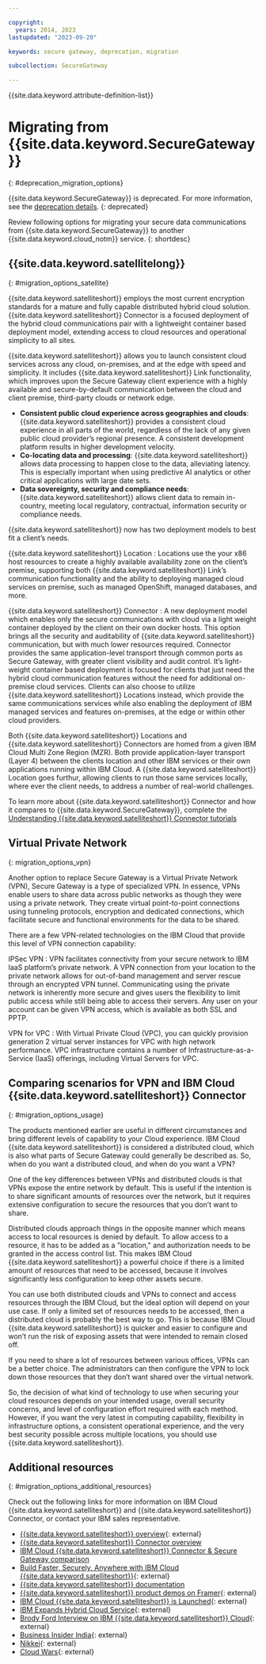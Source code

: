 ```yaml
---

copyright:
  years: 2014, 2023
lastupdated: "2023-09-20"

keywords: secure gateway, deprecation, migration

subcollection: SecureGateway

---
```


{{site.data.keyword.attribute-definition-list}}


# Migrating from {{site.data.keyword.SecureGateway}}
{: #deprecation_migration_options}

{{site.data.keyword.SecureGateway}} is deprecated. For more information, see the [deprecation details](/docs/SecureGateway?topic=SecureGateway-deprecation).
{: deprecated}

Review following options for migrating your secure data communications from {{site.data.keyword.SecureGateway}} to another {{site.data.keyword.cloud_notm}} service.
{: shortdesc}

## {{site.data.keyword.satellitelong}}
{: #migration_options_satellite}

{{site.data.keyword.satelliteshort}} employs the most current encryption standards for a mature and fully capable distributed hybrid cloud solution. {{site.data.keyword.satelliteshort}} Connector is a focused deployment of the hybrid cloud communications pair with a lightweight container based deployment model, extending access to cloud resources and operational simplicity to all sites. 

{{site.data.keyword.satelliteshort}} allows you to launch consistent cloud services across any cloud, on-premises, and at the edge with speed and simplicity. It includes {{site.data.keyword.satelliteshort}} Link functionality, which improves upon the Secure Gateway client experience with a highly available and secure-by-default communication between the cloud and client premise, third-party clouds or network edge.

- **Consistent public cloud experience across geographies and clouds**: {{site.data.keyword.satelliteshort}} provides a consistent cloud experience in all parts of the world, regardless of the lack of any given public cloud provider’s regional presence. A consistent development platform results in higher development velocity.
- **Co-locating data and processing**: {{site.data.keyword.satelliteshort}} allows data processing to happen close to the data, alleviating latency. This is especially important when using predictive AI analytics or other critical applications with large date sets.
- **Data sovereignty, security and compliance needs**: {{site.data.keyword.satelliteshort}} allows client data to remain in-country, meeting local regulatory, contractual, information security or compliance needs. 

{{site.data.keyword.satelliteshort}} now has two deployment models to best fit a client’s needs. 

{{site.data.keyword.satelliteshort}} Location
:   Locations use the your x86 host resources to create a highly available availability zone on the client’s premise, supporting both {{site.data.keyword.satelliteshort}} Link’s communication functionality and the ability to deploying managed cloud services on premise, such as managed OpenShift, managed databases, and more.

{{site.data.keyword.satelliteshort}} Connector
:   A new deployment model which enables only the secure communications with cloud via a light weight  container deployed by the client on their own docker hosts. This option brings all the security and auditability of {{site.data.keyword.satelliteshort}} communication, but with much lower resources required. Connector provides the same application-level transport through common ports as Secure Gateway, with greater client visibility and audit control. It’s light-weight container based deployment is focused for clients that just need the hybrid cloud communication features without the need for additional on-premise cloud services. Clients can also choose to utilize {{site.data.keyword.satelliteshort}} Locations instead, which provide the same communications services while also enabling the deployment of IBM managed services and features on-premises, at the edge or within other cloud providers. 


Both {{site.data.keyword.satelliteshort}} Locations and {{site.data.keyword.satelliteshort}} Connectors are homed from a given IBM Cloud Multi Zone Region (MZR). Both provide application-layer transport (Layer 4) between the clients location and other IBM services or their own applications running within IBM Cloud. A {{site.data.keyword.satelliteshort}} Location goes furthur, allowing clients to run those same services locally, where ever the client needs, to address a number of real-world challenges.

To learn more about {{site.data.keyword.satelliteshort}} Connector and how it compares to {{site.data.keyword.SecureGateway}}, complete the [Understanding {{site.data.keyword.satelliteshort}} Connector tutorials](/docs/SecureGateway?topic=SecureGateway-)


## Virtual Private Network
{: migration_options_vpn}

Another option to replace Secure Gateway is a Virtual Private Network (VPN), Secure Gateway is a type of specialized VPN. In essence, VPNs enable users to share data across public networks as though they were using a private network. They create virtual point-to-point connections using tunneling protocols, encryption and dedicated connections, which facilitate secure and functional environments for the data to be shared.

There are a few VPN-related technologies on the IBM Cloud that provide this level of VPN connection capability:

IPSec VPN
:   VPN facilitates connectivity from your secure network to IBM IaaS platform’s private network. A VPN connection from your location to the private network allows for out-of-band management and server rescue through an encrypted VPN tunnel. Communicating using the private network is inherently more secure and gives users the flexibility to limit public access while still being able to access their servers. Any user on your account can be given VPN access, which is available as both SSL and PPTP.

VPN for VPC
:   With Virtual Private Cloud (VPC), you can quickly provision generation 2 virtual server instances for VPC with high network performance. VPC infrastructure contains a number of Infrastructure-as-a-Service (IaaS) offerings, including Virtual Servers for VPC.

## Comparing scenarios for VPN and IBM Cloud {{site.data.keyword.satelliteshort}} Connector
{: #migration_options_usage}

The products mentioned earlier are useful in different circumstances and bring different levels of capability to your Cloud experience. IBM Cloud {{site.data.keyword.satelliteshort}} is considered a distributed cloud, which is also what parts of Secure Gateway could generally be described as. So, when do you want a distributed cloud, and when do you want a VPN?

One of the key differences between VPNs and distributed clouds is that VPNs expose the entire network by default. This is useful if the intention is to share significant amounts of resources over the network, but it requires extensive configuration to secure the resources that you don’t want to share. 

Distributed clouds approach things in the opposite manner which means access to local resources is denied by default. To allow access to a resource, it has to be added as a "location," and authorization needs to be granted in the access control list. This makes IBM Cloud {{site.data.keyword.satelliteshort}} a powerful choice if there is a limited amount of resources that need to be accessed, because it involves significantly less configuration to keep other assets secure.

You can use both distributed clouds and VPNs to connect and access resources through the IBM Cloud, but the ideal option will depend on your use case. If only a limited set of resources needs to be accessed, then a distributed cloud is probably the best way to go. This is because IBM Cloud {{site.data.keyword.satelliteshort}} is quicker and easier to configure and won’t run the risk of exposing assets that were intended to remain closed off.

If you need to share a lot of resources between various offices, VPNs can be a better choice. The administrators can then configure the VPN to lock down those resources that they don’t want shared over the virtual network.

So, the decision of what kind of technology to use when securing your cloud resources depends on your intended usage, overall security concerns, and level of configuration effort required with each method. However, if you want the very latest in computing capability, flexibility in infrastructure options, a consistent operational experience, and the very best security possible across multiple locations, you should use {{site.data.keyword.satelliteshort}}.

## Additional resources
{: #migration_options_additional_resources}

Check out the following links for more information on IBM Cloud {{site.data.keyword.satelliteshort}} and {{site.data.keyword.satelliteshort}} Connector, or contact your IBM sales representative.

- [{{site.data.keyword.satelliteshort}} overview](https://www.ibm.com/products/satellite){: external}
- [{{site.data.keyword.satelliteshort}} Connector overview](/docs/satellite?topic=satellite-understand-connectors)
- [IBM Cloud {{site.data.keyword.satelliteshort}} Connector & Secure Gateway comparison](/docs/satellite?topic=satellite-connector-and-secure-gateway)
- [Build Faster, Securely, Anywhere with IBM Cloud {{site.data.keyword.satelliteshort}}](https://www.ibm.com/blog/deploy-cloud-services-anywhere-with-ibm-cloud-satellite/){: external}
- [{{site.data.keyword.satelliteshort}} documentation](/docs/satellite)
- [{{site.data.keyword.satelliteshort}} product demos on Framer](https://framer.com/share/External-{{site.data.keyword.satelliteshort}}-Demo--4QmxdNMF6smthRhzQgzt/ddN6j0Nrt?fullscreen=1&highlights=0#ddN6j0Nrt){: external}
- [IBM Cloud {{site.data.keyword.satelliteshort}} is Launched](https://app.criticalmention.com/app/#/report/039173b6-e151-4bf5-9a08-38f69deda1a8){: external}
- [IBM Expands Hybrid Cloud Service](https://app.criticalmention.com/app/#/report/99d053c1-a566-4afe-9ebe-0c4ba73071c0){: external}
- [Brody Ford Interview on IBM {{site.data.keyword.satelliteshort}} Cloud](https://app.criticalmention.com/app/#/report/ad26d56c-83e7-46f5-9721-992f55259134){: external}
- [Business Insider India](https://www.businessinsider.in/tech/news/ibm-is-eyeing-indias-public-sector-to-grow-its-cloud-business/articleshow/81288095.cms){: external}
- [Nikkei](https://www.nikkei.com/article/DGXLRSP605848_S1A300C2000000/){: external}
- [Cloud Wars](https://accelerationeconomy.com/cloud/can-ibm-reignite-cloud-growth-with-impressive-new-satellite-service/){: external}

